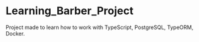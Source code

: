# Learning_Barber_Project

Project made to learn how to work with TypeScript, PostgreSQL, TypeORM, Docker.
